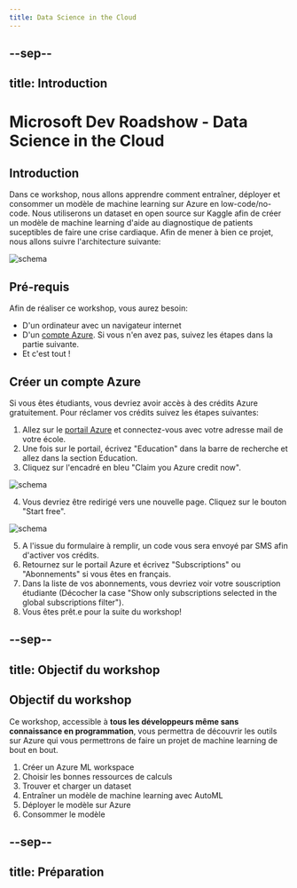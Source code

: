 ```yaml
---
title: Data Science in the Cloud
---
```


--sep--
---
title: Introduction
---

# Microsoft Dev Roadshow - Data Science in the Cloud

## Introduction

Dans ce workshop, nous allons apprendre comment entraîner, déployer et consommer un modèle de machine learning sur Azure en low-code/no-code. Nous utiliserons un dataset en open source sur Kaggle afin de créer un modèle de machine learning d'aide au diagnostique de patients suceptibles de faire une crise cardiaque. Afin de mener à bien ce projet, nous allons suivre l'architecture suivante:

![schema](media/schema.png)

## Pré-requis

Afin de réaliser ce workshop, vous aurez besoin: 

- D'un ordinateur avec un navigateur internet
- D'un [compte Azure](https://ms.portal.azure.com/). Si vous n'en avez pas, suivez les étapes dans la partie suivante.
- Et c'est tout !

## Créer un compte Azure

Si vous êtes étudiants, vous devriez avoir accès à des crédits Azure gratuitement. Pour réclamer vos crédits suivez les étapes suivantes:

1. Allez sur le [portail Azure](https://ms.portal.azure.com/) et connectez-vous avec votre adresse mail de votre école. 
2. Une fois sur le portail, écrivez "Education" dans la barre de recherche et allez dans la section Education. 
3. Cliquez sur l'encadré en bleu "Claim you Azure credit now".

![schema](media/credit.png)

4. Vous devriez être redirigé vers une nouvelle page. Cliquez sur le bouton "Start free".

![schema](media/start.png)

5. A l'issue du formulaire à remplir, un code vous sera envoyé par SMS afin d'activer vos crédits.
6. Retournez sur le portail Azure et écrivez "Subscriptions" ou "Abonnements" si vous êtes en français.
7. Dans la liste de vos abonnements, vous devriez voir votre souscription étudiante (Décocher la case "Show only subscriptions selected in the global subscriptions filter").
8. Vous êtes prêt.e pour la suite du workshop!

--sep--
---
title: Objectif du workshop
---

## Objectif du workshop

Ce workshop, accessible à **tous les développeurs même sans connaissance en programmation**, vous permettra de découvrir les outils sur Azure qui vous permettrons de faire un projet de machine learning de bout en bout. 

1. Créer un Azure ML workspace
2. Choisir les bonnes ressources de calculs
3. Trouver et charger un dataset
4. Entraîner un modèle de machine learning avec AutoML
5. Déployer le modèle sur Azure
6. Consommer le modèle

--sep--
---
title: Préparation
---
